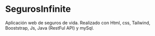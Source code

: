 # SegurosInfinite
Aplicación web de seguros de vida. Realizado con Html, css, Tailwind, Booststrap, Js, Java (RestFul API) y mySql.
